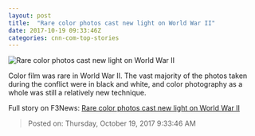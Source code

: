 ```yaml
---
layout: post
title:  "Rare color photos cast new light on World War II"
date: 2017-10-19 09:33:46Z
categories: cnn-com-top-stories
---
```


![Rare color photos cast new light on World War II](http://cdn.cnn.com/cnnnext/dam/assets/171016145928---iwm-tr-000453-super-tease.jpg)

Color film was rare in World War II. The vast majority of the photos taken during the conflict were in black and white, and color photography as a whole was still a relatively new technique.


Full story on F3News: [Rare color photos cast new light on World War II](http://www.f3nws.com/n/2yJ4GC)

> Posted on: Thursday, October 19, 2017 9:33:46 AM

